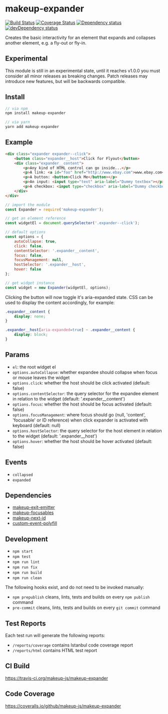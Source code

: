 # makeup-expander

<p>
    <a href="https://travis-ci.org/makeup-js/makeup-expander"><img src="https://api.travis-ci.org/makeup-js/makeup-expander.svg?branch=master" alt="Build Status" /></a>
    <a href='https://coveralls.io/github/makeup-js/makeup-expander?branch=master'><img src='https://coveralls.io/repos/makeup-js/makeup-expander/badge.svg?branch=master&service=github' alt='Coverage Status' /></a>
    <a href="https://david-dm.org/makeup-js/makeup-expander"><img src="https://david-dm.org/makeup-js/makeup-expander.svg" alt="Dependency status" /></a>
    <a href="https://david-dm.org/makeup-js/makeup-expander#info=devDependencies"><img src="https://david-dm.org/makeup-js/makeup-expander/dev-status.svg" alt="devDependency status" /></a>
</p>

Creates the basic interactivity for an element that expands and collapses another element, e.g. a fly-out or fly-in.

## Experimental

This module is still in an experimental state, until it reaches v1.0.0 you must consider all minor releases as breaking changes. Patch releases may introduce new features, but will be backwards compatible.

## Install

```js
// via npm
npm install makeup-expander

// via yarn
yarn add makeup-expander
```

## Example

```html
<div class="expander expander--click">
    <button class="expander__host">Click for Flyout</button>
    <div class="expander__content">
        <p>Any kind of HTML control can go inside...</p>
        <p>A link: <a id="foo" href="http://www.ebay.com">www.ebay.com</a></p>
        <p>A button: <button>Click Me</button></p>
        <p>An input: <input type="text" aria-label="Dummy textbox"></p>
        <p>A checkbox: <input type="checkbox" aria-label="Dummy checkbox"></p>
    </div>
</div>
```

```js
// import the module
const Expander = require('makeup-expander');

// get an element reference
const widgetEl = document.querySelector('.expander--click');

// default options
const options = {
    autoCollapse: true,
    click: false,
    contentSelector: '.expander__content',
    focus: false,
    focusManagement: null,
    hostSelector: '.expander__host',
    hover: false
};

// get widget instance
const widget = new Expander(widgetEl, options);
```

Clicking the button will now toggle it's aria-expanded state. CSS can be used to display the content accordingly, for example:

```css
.expander__content {
    display: none;
}

.expander__host[aria-expanded=true] ~ .expander__content {
    display: block;
}
```

## Params

* `el`: the root widget el
* `options.autoCollapse`: whether expandee should collapse when focus or mouse leaves the widget
* `options.click`: whether the host should be click activated (default: false)
* `options.contentSelector`: the query selector for the expandee element in relation to the widget (default: '.expander__content')
* `options.focus`: whether the host should be focus activated (default: false)
* `options.focusManagement`: where focus should go (null, 'content', 'focusable' or ID reference) when click expander is activated with keyboard (default: null)
* `options.hostSelector`: the query selector for the host element in relation to the widget (default: '.expander__host')
* `options.hover`: whether the host should be hover activated (default: false)

## Events

* `collapsed`
* `expanded`

## Dependencies

* [makeup-exit-emitter](https://github.com/makeup-js/makeup-exit-emitter)
* [makeup-focusables](https://github.com/makeup-js/makeup-focusables)
* [makeup-next-id](https://github.com/makeup-js/makeup-next-id)
* [custom-event-polyfill](https://github.com/krambuhl/custom-event-polyfill)

## Development

* `npm start`
* `npm test`
* `npm run lint`
* `npm run fix`
* `npm run build`
* `npm run clean`

The following hooks exist, and do not need to be invoked manually:

* `npm prepublish` cleans, lints, tests and builds on every `npm publish` command
* `pre-commit` cleans, lints, tests and builds on every `git commit` command

## Test Reports

Each test run will generate the following reports:

* `/reports/coverage` contains Istanbul code coverage report
* `/reports/html` contains HTML test report

## CI Build

https://travis-ci.org/makeup-js/makeup-expander

## Code Coverage

https://coveralls.io/github/makeup-js/makeup-expander
